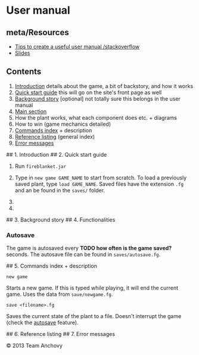 # User manual

## meta/Resources

* [Tips to create a useful user manual /stackoverflow](http://stackoverflow.com/questions/241422/tips-to-create-a-useful-user-manual)
* [Slides](http://www.cdf.utoronto.ca/~csc207h/summer/lectures/UserGuide.pdf)

## Contents

1. [Introduction](#um-1) details about the game, a bit of backstory, and how it works
2. [Quick start guide](#um-2) this will go on the site's front page as well
3. [Background story](#um-3) [optional] not totally sure this belongs in the user manual
4. [Main section](#um-4)
  1. How the plant works, what each component does etc. + diagrams
  2. How to win (game mechanics detailed)
5. [Commands index](#um-5) + description
6. [Reference listing](#um-6) (general index)
7. [Error messages](#um-7)

<a name="um-1"/>
## 1. Introduction

<a name="um-2"/>
## 2. Quick start guide

1. Run `fireblanket.jar`
2. Type in `new game GAME_NAME` to start from scratch. To load a previously saved plant, type `load GAME_NAME`. Saved files have the extension `.fg` and an be found in the `saves/` folder.

3. 
4. 

<a name="um-3"/>
## 3. Background story

<a name="um-4"/>
## 4. Functionalities

### Autosave
The game is autosaved every <b>TODO how often is the game saved?</b> seconds. The autosave file can be found in `saves/autosave.fg`.

<a name="um-5"/>
## 5. Commands index + description

<a name="um-new-game"/>`new game`

Starts a new game. If this is typed while playing, it will end the current game. Uses the data from `save/newgame.fg`.

<a name="um-save-file"/>`save <filename>.fg`

Saves the current state of the plant to a file. Doesn't interrupt the game (check the [autosave](#um-autosave) feature).


<a name="um-6"/>
## 6. Reference listing

<a name="um-7"/>
## 7. Error messages



&copy; 2013 Team Anchovy
